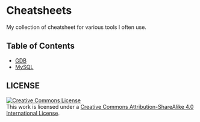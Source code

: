 # Cheatsheets

My collection of cheatsheet for various tools I often use.

## Table of Contents

- [GDB](https://github.com/Leandros/cheatsheets/blob/master/gdb.md)
- [MySQL](https://github.com/Leandros/cheatsheets/blob/master/mysql.md)

## LICENSE

<a rel="license" href="http://creativecommons.org/licenses/by-sa/4.0/"><img alt="Creative Commons License" style="border-width:0" src="https://i.creativecommons.org/l/by-sa/4.0/88x31.png" /></a><br />This work is licensed under a <a rel="license" href="http://creativecommons.org/licenses/by-sa/4.0/">Creative Commons Attribution-ShareAlike 4.0 International License</a>.
